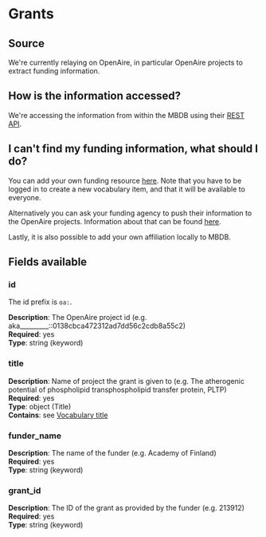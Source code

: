 # Grants

## Source

We're currently relaying on OpenAire, in particular OpenAire projects to
extract funding information.

## How is the information accessed?

We're accessing the information from within the MBDB using their
[REST API](https://graph.openaire.eu/develop/api.html#projects).

## I can't find my funding information, what should I do?

You can add your own funding resource
[here](https://mbdb.test.du.cesnet.cz/vocabularies/grants/_new). Note that you
have to be logged in to create a new vocabulary item, and that it will be
available to everyone.

Alternatively you can ask your funding agency to push their information to the
OpenAire projects. Information about that can be found
[here](https://www.openaire.eu/funders-how-to-join-guide).

Lastly, it is also possible to add your own affiliation locally to MBDB.

## Fields available

### id
The id prefix is `oa:`.

**Description**: The OpenAire project id (e.g. aka_________::0138cbca472312ad7dd56c2cdb8a55c2) <br/>
**Required**: yes <br/>
**Type**: string (keyword) <br/>

### title
**Description**: Name of project the grant is given to (e.g. The atherogenic
potential of phospholipid transphospholipid transfer protein, PLTP)<br/>
**Required**: yes <br/>
**Type**: object (Title) <br/>
**Contains**: see [Vocabulary title](../datamodel/reusable_elements/vocabulary_title.md)

### funder_name
**Description**: The name of the funder (e.g. Academy of Finland)<br/>
**Required**: yes <br/>
**Type**: string (keyword) <br/>

### grant_id
**Description**: The ID of the grant as provided by the funder (e.g.
213912)<br/> 
**Required**: yes <br/>
**Type**: string (keyword) <br/>